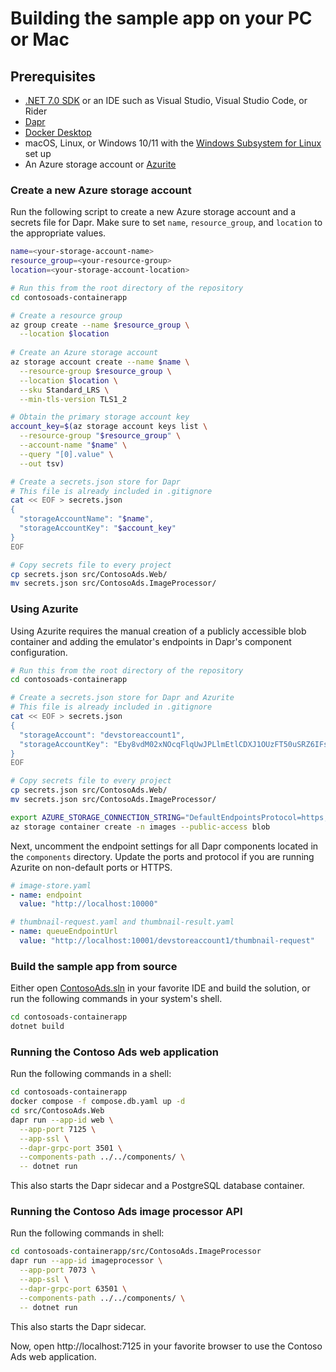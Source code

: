 # Building the sample app on your PC or Mac

## Prerequisites

* [.NET 7.0 SDK](https://dotnet.microsoft.com/en-us/download/dotnet/7.0) or an IDE such as Visual Studio, Visual Studio Code, or Rider
* [Dapr](https://docs.dapr.io/getting-started/install-dapr-cli/)
* [Docker Desktop](https://docs.docker.com/docker-desktop/install/) 
* macOS, Linux, or Windows 10/11 with the [Windows Subsystem for Linux](https://docs.microsoft.com/en-us/windows/wsl/) set up
* An Azure storage account or [Azurite](https://docs.microsoft.com/en-us/azure/storage/common/storage-use-azurite?toc=%2Fazure%2Fstorage%2Fblobs%2Ftoc.json&tabs=visual-studio)

### Create a new Azure storage account

Run the following script to create a new Azure storage account and a secrets file for Dapr. 
Make sure to set `name`, `resource_group`, and `location` to the appropriate values.

```bash
name=<your-storage-account-name>
resource_group=<your-resource-group>
location=<your-storage-account-location>

# Run this from the root directory of the repository
cd contosoads-containerapp

# Create a resource group
az group create --name $resource_group \
  --location $location
  
# Create an Azure storage account
az storage account create --name $name \
  --resource-group $resource_group \
  --location $location \
  --sku Standard_LRS \
  --min-tls-version TLS1_2

# Obtain the primary storage account key
account_key=$(az storage account keys list \
  --resource-group "$resource_group" \
  --account-name "$name" \
  --query "[0].value" \
  --out tsv)

# Create a secrets.json store for Dapr
# This file is already included in .gitignore
cat << EOF > secrets.json
{
  "storageAccountName": "$name",
  "storageAccountKey": "$account_key"
}
EOF

# Copy secrets file to every project
cp secrets.json src/ContosoAds.Web/
mv secrets.json src/ContosoAds.ImageProcessor/ 
```

### Using Azurite

Using Azurite requires the manual creation of a publicly accessible blob container and adding the
emulator's endpoints in Dapr's component configuration.

```bash
# Run this from the root directory of the repository
cd contosoads-containerapp

# Create a secrets.json store for Dapr and Azurite
# This file is already included in .gitignore
cat << EOF > secrets.json
{
  "storageAccount": "devstoreaccount1",
  "storageAccountKey": "Eby8vdM02xNOcqFlqUwJPLlmEtlCDXJ1OUzFT50uSRZ6IFsuFq2UVErCz4I6tq/K1SZFPTOtr/KBHBeksoGMGw=="
}
EOF

# Copy secrets file to every project
cp secrets.json src/ContosoAds.Web/
mv secrets.json src/ContosoAds.ImageProcessor/ 

export AZURE_STORAGE_CONNECTION_STRING="DefaultEndpointsProtocol=https;AccountName=devstoreaccount1;AccountKey=Eby8vdM02xNOcqFlqUwJPLlmEtlCDXJ1OUzFT50uSRZ6IFsuFq2UVErCz4I6tq/K1SZFPTOtr/KBHBeksoGMGw==;BlobEndpoint=http://127.0.0.1:10000/devstoreaccount1;"
az storage container create -n images --public-access blob
```

Next, uncomment the endpoint settings for all Dapr components located in the `components` directory. 
Update the ports and protocol if you are running Azurite on non-default ports or HTTPS.

```yaml
# image-store.yaml
- name: endpoint
  value: "http://localhost:10000"

# thumbnail-request.yaml and thumbnail-result.yaml
- name: queueEndpointUrl
  value: "http://localhost:10001/devstoreaccount1/thumbnail-request"
```


### Build the sample app from source 

Either open [ContosoAds.sln](../ContosoAds.sln) in your favorite IDE and build the solution, or run the 
following commands in your system's shell.

```bash
cd contosoads-containerapp
dotnet build
```

### Running the Contoso Ads web application

Run the following commands in a shell:

```bash
cd contosoads-containerapp
docker compose -f compose.db.yaml up -d
cd src/ContosoAds.Web
dapr run --app-id web \
  --app-port 7125 \
  --app-ssl \
  --dapr-grpc-port 3501 \
  --components-path ../../components/ \
  -- dotnet run
```

This also starts the Dapr sidecar and a PostgreSQL database container.

### Running the Contoso Ads image processor API

Run the following commands in shell:

```bash
cd contosoads-containerapp/src/ContosoAds.ImageProcessor
dapr run --app-id imageprocessor \
  --app-port 7073 \
  --app-ssl \
  --dapr-grpc-port 63501 \
  --components-path ../../components/ \
  -- dotnet run
```

This also starts the Dapr sidecar.

Now, open http://localhost:7125 in your favorite browser to use the Contoso Ads web application.